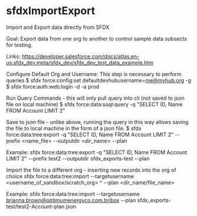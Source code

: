 # sfdxImportExport
Import and Export data directly from SFDX

Goal: Export data from one org to another to control sample data subsects for testing.

Links: https://developer.salesforce.com/docs/atlas.en-us.sfdx_dev.meta/sfdx_dev/sfdx_dev_test_data_example.htm

Configure Default Org and Username: This step is necessary to perform queries
$ sfdx force:config:set defaultdevhubusername=me@myhub.org -g
$ sfdx force:auth:web:login -d -a prod

Run Query Commands - this will only pull query into cli (not saved to json file on local machine)
$ sfdx force:data:soql:query -q "SELECT ID, Name FROM Account LIMIT 2"

Save to json file - unlike above, running the query in this way allows saving the file to local machine in the form of a json file.
$ sfdx force:data:tree:export -q "SELECT ID, Name FROM Account LIMIT 2" --prefix <name_file> --outputdir <dir_name> --plan

Example:
sfdx force:data:tree:export -q "SELECT ID, Name FROM Account LIMIT 2" --prefix test2 --outputdir sfdx_exports-test --plan

Import the file to a different org - inserting new records into the org of choice
sfdx force:data:tree:import --targetusername <username_of_sandbox/scratch_org> ^
--plan <dir_name/file_name>

Example:
sfdx force:data:tree:import --targetusername brianna.brown@optimumenergyco.com.bribox --plan sfdx_exports-test/test2-Account-plan.json
